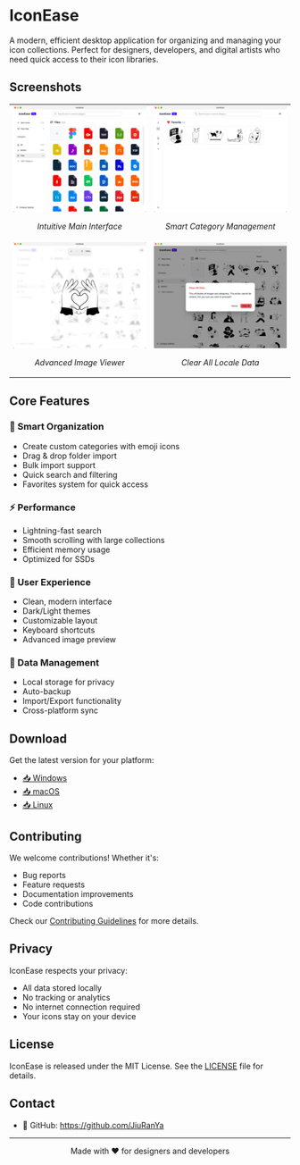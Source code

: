 # IconEase

A modern, efficient desktop application for organizing and managing your icon collections. Perfect for designers, developers, and digital artists who need quick access to their icon libraries.

## Screenshots

<table>
  <tr>
    <td width="50%">
      <img src="public/demo4.jpg" alt="Main Interface" width="100%"/>
      <p align="center"><em>Intuitive Main Interface</em></p>
    </td>
    <td width="50%">
      <img src="public/demo2.jpg" alt="Category Management" width="100%"/>
      <p align="center"><em>Smart Category Management</em></p>
    </td>
  </tr>
  <tr>
    <td width="50%">
      <img src="public/demo1.jpg" alt="Image Viewer" width="100%"/>
      <p align="center"><em>Advanced Image Viewer</em></p>
    </td>
    <td width="50%">
      <img src="public/demo3.jpg" alt="Dark Theme" width="100%"/>
      <p align="center"><em>Clear All Locale Data</em></p>
    </td>
  </tr>
</table>

## Core Features

### 🎯 Smart Organization
- Create custom categories with emoji icons
- Drag & drop folder import
- Bulk import support
- Quick search and filtering
- Favorites system for quick access

### ⚡ Performance
- Lightning-fast search
- Smooth scrolling with large collections
- Efficient memory usage
- Optimized for SSDs

### 🎨 User Experience
- Clean, modern interface
- Dark/Light themes
- Customizable layout
- Keyboard shortcuts
- Advanced image preview

### 💾 Data Management
- Local storage for privacy
- Auto-backup
- Import/Export functionality
- Cross-platform sync

## Download

Get the latest version for your platform:
- [📥 Windows](https://github.com/yourusername/iconease/releases)
- [📥 macOS](https://github.com/yourusername/iconease/releases)
- [📥 Linux](https://github.com/yourusername/iconease/releases)

## Contributing

We welcome contributions! Whether it's:
- Bug reports
- Feature requests
- Documentation improvements
- Code contributions

Check our [Contributing Guidelines](CONTRIBUTING.md) for more details.

## Privacy

IconEase respects your privacy:
- All data stored locally
- No tracking or analytics
- No internet connection required
- Your icons stay on your device

## License

IconEase is released under the MIT License. See the [LICENSE](https://github.com/JiuRanYa/IconEase/edit/main/LICENSE) file for details.

## Contact

- 💼 GitHub: https://github.com/JiuRanYa

---

<p align="center">Made with ❤️ for designers and developers</p>
